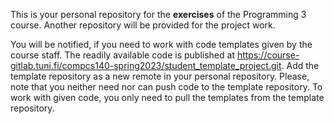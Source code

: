 This is your personal repository for the **exercises** of the Programming 3 course.
Another repository will be provided for the project work.

You will be notified, if you need to work with code templates given by the course staff.
The readily available code is published at https://course-gitlab.tuni.fi/compcs140-spring2023/student_template_project.git.
Add the template repository as a new remote in your personal repository.
Please, note that you neither need nor can push code to the template repository. 
To work with given code, you only need to pull the templates from the template repository.
